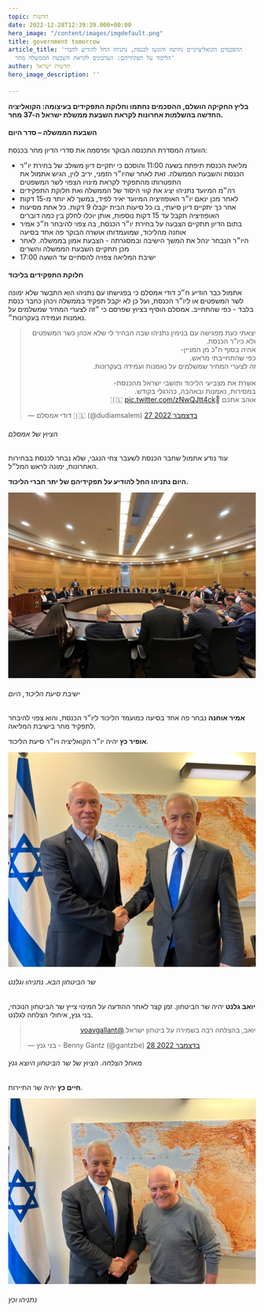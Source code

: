 ```yaml
---
topic: חדשות
date: 2022-12-28T12:39:39.000+00:00
hero_image: "/content/images/imgdefault.png"
title: government tomorrow
article_title: 'ההסכמים הקואליציוניים נחתמו והוגשו לכנסת, נתניהו החל להודיע לחברי
  הליכוד על תפקידיהם: העדכונים לקראת השבעת הממשלה מחר'
author: חדשות ישראל
hero_image_description: ''

---
```

**בליץ החקיקה הושלם, ההסכמים נחתמו וחלוקת התפקידים בעיצומה: הקואליציה החדשה בהשלמות אחרונות לקראת השבעת ממשלת ישראל ה-37 מחר.**

#### השבעת הממשלה – סדר היום

הוועדה המסדרת התכנסה הבוקר ופרסמה את סדרי הדיון מחר בכנסת:

* מליאת הכנסת תיפתח בשעה 11:00 והוסכם כי יתקיים דיון משולב של בחירת יו״ר הכנסת והשבעת הממשלה. זאת לאחר שהיו״ר הזמני, יריב לוין, הגיש אתמול את התפטרותו מהתפקיד לקראת מינויו הצפוי לשר המשפטים
* רה״מ המיועד נתניהו יציג את קווי היסוד של הממשלה ואת חלוקת התפקידים
* לאחר מכן ינאם יו״ר האופוזיציה המיועד יאיר לפיד, במשך לא יותר מ-15 דקות
* אחר כך יתקיים דיון סיעתי, בו כל סיעות הבית יקבלו 9 דקות. כל אחת מסיעות האופוזיציה תקבל עד 15 דקות נוספות, אותן יוכלו לחלק בין כמה דוברים
* בתום הדיון תתקיים הצבעה על בחירת יו״ר הכנסת, בה צפוי להיבחר ח״כ אמיר אוחנה מהליכוד, שמועמדותו אושרה הבוקר פה אחד בסיעה
* היו״ר הנבחר ינהל את המשך הישיבה ובמסגרתה - הצבעת אמון בממשלה. לאחר מכן תתקיים השבעת הממשלה והשרים
* ישיבת המליאה צפויה להסתיים עד השעה 17:00

#### **חלוקת התפקידים בליכוד**

אתמול כבר הודיע ח״כ דודי אמסלם כי בפגישתו עם נתניהו הוא התבשר שלא ימונה לשר המשפטים או ליו״ר הכנסת, ועל כן לא יקבל תפקיד בממשלה ויכהן כחבר כנסת בלבד - כפי שהתחייב. אמסלם הוסיף בציוץ שפרסם כי ״זה לצערי המחיר שמשלמים על נאמנות ועמידה בעקרונות״.

<blockquote class="twitter-tweet" data-lang="he"><p lang="iw" dir="rtl">יצאתי כעת מפגישה עם בנימין נתניהו שבה הבהיר לי שלא אכהן כשר המשפטים ולא כיו&quot;ר הכנסת.<br>אהיה בסוף ח&quot;כ מן המניין-<br>כפי שהתחייבתי מראש.<br>זה לצערי המחיר שמשלמים על נאמנות ועמידה בעקרונות.<br><br>אשרת את מצביעי הליכוד ותושבי ישראל מהכנסת-<br>במסירות, נאמנות ובאהבה, כהרגלי בקודש.<br>אוהב אתכם 💙🇮🇱 <a href="https://t.co/zNwQJtt4ck">pic.twitter.com/zNwQJtt4ck</a></p>&mdash; דודי אמסלם 🇮🇱 (@dudiamsalem) <a href="https://twitter.com/dudiamsalem/status/1607796713250586624?ref_src=twsrc%5Etfw">27 בדצמבר 2022</a></blockquote> <script async src="https://platform.twitter.com/widgets.js" charset="utf-8"></script>

###### הציוץ של אמסלם

עוד נודע אתמול שחבר הכנסת לשעבר צחי הנגבי, שלא נבחר לכנסת בבחירות האחרונות, ימונה לראש המל״ל.

**היום נתניהו החל להודיע על תפקידיהם של יתר חברי הליכוד.**

![](/content/images/img_a3b013cc7b0f-1.jpeg)

###### ישיבת סיעת הליכוד, היום

**אמיר אוחנה** נבחר פה אחד בסיעה כמועמד הליכוד ליו״ר הכנסת, והוא צפוי להיבחר לתפקיד מחר בישיבת המליאה.

**אופיר כץ** יהיה יו״ר הקואליציה ויו״ר סיעת הליכוד.

![](/content/images/fletgobwyaiwinj.jpeg)

###### שר הביטחון הבא. נתניהו וגלנט

**יואב גלנט** יהיה שר הביטחון. זמן קצר לאחר ההודעה על המינוי צייץ שר הביטחון הנוכחי, בני גנץ, איחולי הצלחה לגלנט.

<blockquote class="twitter-tweet" data-lang="he"><p lang="iw" dir="rtl">יואב, בהצלחה רבה בשמירה על ביטחון ישראל.<a href="https://twitter.com/yoavgallant?ref_src=twsrc%5Etfw">@yoavgallant</a></p>&mdash; בני גנץ - Benny Gantz (@gantzbe) <a href="https://twitter.com/gantzbe/status/1608080796073467906?ref_src=twsrc%5Etfw">28 בדצמבר 2022</a></blockquote> <script async src="https://platform.twitter.com/widgets.js" charset="utf-8"></script>

###### מאחל הצלחה. הציוץ של שר הביטחון היוצא גנץ

**חיים כץ** יהיה שר התיירות.

![](/content/images/photo_2022-12-28-15-24-16.jpeg)

###### נתניהו וכץ